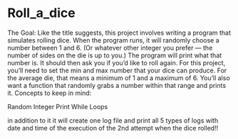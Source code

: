 # Roll_a_dice

The Goal: Like the title suggests, this project involves writing a program that simulates rolling dice. When the program runs, it will randomly choose a number between 1 and 6. (Or whatever other integer you prefer — the number of sides on the die is up to you.) The program will print what that number is. It should then ask you if you’d like to roll again. For this project, you’ll need to set the min and max number that your dice can produce. 
For the average die, that means a minimum of 1 and a maximum of 6. You’ll also want a function that randomly grabs a number within that range and prints it.
Concepts to keep in mind:

Random
Integer
Print
While Loops

in addition to it it will create one log file and print all 5 types of logs with date and time of the execution of the 2nd attempt when the dice rolled!!
